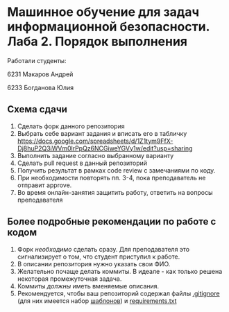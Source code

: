# Машинное обучение для задач информационной безопасности. Лаба 2. Порядок выполнения

Работали студенты:  

6231 Макаров Андрей 

6233 Богданова Юлия







## Схема сдачи

1. Сделать форк данного репозитория
2. Выбрать себе вариант задания и вписать его в табличку https://docs.google.com/spreadsheets/d/1Z1tym9FfX-Dj8huP2Q3iWVm0lrPpQz6NCGiweYGVy1w/edit?usp=sharing
3. Выполнить задание согласно выбранному варианту
4. Сделать pull request в данный репозиторий
5. Получить результат в рамках code review с замечаниями по коду.
6. При необходимости повторять пп. 3-4, пока преподаватель не отправит approve.
7. Во время онлайн-занятия защитить работу, ответить на вопросы преподавателя

## Более подробные рекомендации по работе с кодом

1. Форк *необходимо* сделать сразу. Для преподавателя это сигнализирует о том, что студент приступил к работе.
2. В описании репозитория нужно указать свои ФИО.
3. Желательно почаще делать коммиты. В идеале - как только решена некоторая промежуточная задача.
4. Коммиты *должны* иметь вменяемые описания.
5. Рекомендуется, чтобы ваш репозиторий содержал файлы [.gitignore](https://docs.github.com/en/get-started/getting-started-with-git/ignoring-files) (для них имеется набор [шаблонов](https://github.com/github/gitignore)) и [requirements.txt](https://www.jetbrains.com/help/pycharm/managing-dependencies.html#create-requirements)
